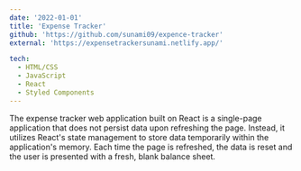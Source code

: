 ```yaml
---
date: '2022-01-01'
title: 'Expense Tracker'
github: 'https://github.com/sunami09/expence-tracker'
external: 'https://expensetrackersunami.netlify.app/'

tech:
  - HTML/CSS
  - JavaScript
  - React
  - Styled Components
---
```


The expense tracker web application built on React is a single-page application that does not persist data upon refreshing the page. Instead, it utilizes React's state management to store data temporarily within the application's memory. Each time the page is refreshed, the data is reset and the user is presented with a fresh, blank balance sheet.
